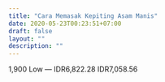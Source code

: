 ```yaml
---
title: "Cara Memasak Kepiting Asam Manis"
date: 2020-05-23T00:23:51+07:00
draft: false
layout: ""
description: ""
---
```


1,900
Low
—
IDR6,822.28
IDR7,058.56

